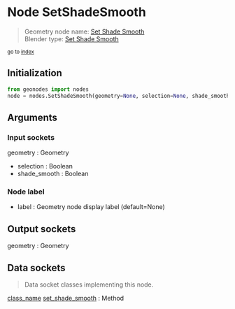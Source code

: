 
# Node SetShadeSmooth

> Geometry node name: [Set Shade Smooth](https://docs.blender.org/manual/en/latest/modeling/geometry_nodes/material/set_shade_smooth.html)<br>
  Blender type: [Set Shade Smooth](https://docs.blender.org/api/current/bpy.types.GeometryNodeSetShadeSmooth.html)
  
<sub>go to [index](/docs/index.md)</sub>

## Initialization

```python
from geonodes import nodes
node = nodes.SetShadeSmooth(geometry=None, selection=None, shade_smooth=None, label=None)
```



## Arguments


### Input sockets

geometry : Geometry
- selection : Boolean
- shade_smooth : Boolean

### Node label

- label : Geometry node display label (default=None)

## Output sockets

geometry : Geometry

## Data sockets

> Data socket classes implementing this node.
  
[class_name](/docs/sockets/Geometry.md) [set_shade_smooth](/docs/sockets/Geometry.md#set_shade_smooth) : Method

